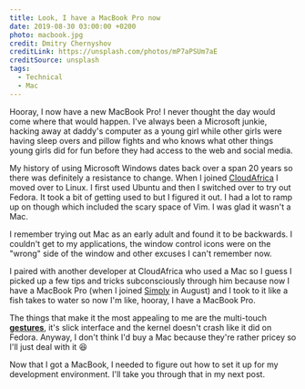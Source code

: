 ```yaml
---
title: Look, I have a MacBook Pro now
date: 2019-08-30 03:00:00 +0200
photo: macbook.jpg
credit: Dmitry Chernyshov
creditLink: https://unsplash.com/photos/mP7aPSUm7aE
creditSource: unsplash
tags:
  - Technical
  - Mac
---
```


Hooray, I now have a new MacBook Pro! I never thought the day would come where that would happen.
I've always been a Microsoft junkie, hacking away at daddy's computer as a young girl while
other girls were having sleep overs and pillow fights and who knows what other things young
girls did for fun before they had access to the web and social media.

My history of using Microsoft Windows dates back over a span 20 years so there was definitely
a resistance to change. When I joined [CloudAfrica](https://www.simply.co.za/)
I moved over to Linux. I first used Ubuntu and then I switched over to try out Fedora.
It took a bit of getting used to but I figured it out. I had a lot to ramp up on
though which included the scary space of Vim. I was glad it wasn't a Mac.

I remember trying out Mac as an early adult and found it to be backwards. I couldn't get to
my applications, the window control icons were on the "wrong" side of the window and other
excuses I can't remember now.

I paired with another developer at CloudAfrica who used a Mac so I guess I picked up a few tips
and tricks subconsciously through him because now I have a MacBook Pro (when I joined
[Simply](https://www.simply.co.za/) in August) and I took to it like a fish takes to water
so now I'm like, hooray, I have a MacBook Pro.

The things that make it the most appealing to me are the multi-touch
[**gestures**](https://support.apple.com/en-za/HT204895), it's slick interface and the kernel
doesn't crash like it did on Fedora.
Anyway, I don't think I'd buy a Mac because they're rather pricey so I'll just
deal with it :laughing:

Now that I got a MacBook, I needed to figure out how to set it up for my development environment.
I'll take you through that in my next post.
